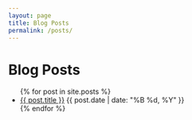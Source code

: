 ```yaml
---
layout: page
title: Blog Posts
permalink: /posts/
---
```


<div class="posts">
  <h1>Blog Posts</h1>
  <ul>
    {% for post in site.posts %}
      <li>
        <a href="{{ post.url }}">{{ post.title }}</a>
        <span>{{ post.date | date: "%B %d, %Y" }}</span>
      </li>
    {% endfor %}
  </ul>
</div>